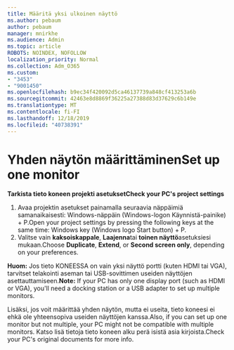 ```yaml
---
title: Määritä yksi ulkoinen näyttö
ms.author: pebaum
author: pebaum
manager: mnirkhe
ms.audience: Admin
ms.topic: article
ROBOTS: NOINDEX, NOFOLLOW
localization_priority: Normal
ms.collection: Adm_O365
ms.custom:
- "3453"
- "9001450"
ms.openlocfilehash: b9ec34f420092d5ca46137739a848cf413253a6b
ms.sourcegitcommit: 42463e8d8869f36225a27388d83d37629c6b149e
ms.translationtype: MT
ms.contentlocale: fi-FI
ms.lasthandoff: 12/18/2019
ms.locfileid: "40738391"
---
```

# <a name="set-up-one-monitor"></a><span data-ttu-id="337f8-102">Yhden näytön määrittäminen</span><span class="sxs-lookup"><span data-stu-id="337f8-102">Set up one monitor</span></span>

<span data-ttu-id="337f8-103">**Tarkista tieto koneen projekti asetukset**</span><span class="sxs-lookup"><span data-stu-id="337f8-103">**Check your PC's project settings**</span></span>

1. <span data-ttu-id="337f8-104">Avaa projektin asetukset painamalla seuraavia näppäimiä samanaikaisesti: Windows-näppäin (Windows-logon Käynnistä-painike) + P.</span><span class="sxs-lookup"><span data-stu-id="337f8-104">Open your project settings by pressing the following keys at the same time: Windows key (Windows logo Start button) + P.</span></span>
2. <span data-ttu-id="337f8-105">Valitse vain **kaksoiskappale**, **Laajenna**tai **toinen näyttö**asetuksiesi mukaan.</span><span class="sxs-lookup"><span data-stu-id="337f8-105">Choose **Duplicate**, **Extend**, or **Second screen only**, depending on your preferences.</span></span>

<span data-ttu-id="337f8-106">**Huom:** Jos tieto KONEESSA on vain yksi näyttö portti (kuten HDMI tai VGA), tarvitset telakointi aseman tai USB-sovittimen useiden näyttöjen asettauttamiseen.</span><span class="sxs-lookup"><span data-stu-id="337f8-106">**Note:** If your PC has only one display port (such as HDMI or VGA), you'll need a docking station or a USB adapter to set up multiple monitors.</span></span>

<span data-ttu-id="337f8-107">Lisäksi, jos voit määrittää yhden näytön, mutta ei useita, tieto koneesi ei ehkä ole yhteensopiva useiden näyttöjen kanssa.</span><span class="sxs-lookup"><span data-stu-id="337f8-107">Also, if you can set up one monitor but not multiple, your PC might not be compatible with multiple monitors.</span></span> <span data-ttu-id="337f8-108">Katso lisä tietoja tieto koneen alku perä isistä asia kirjoista.</span><span class="sxs-lookup"><span data-stu-id="337f8-108">Check your PC's original documents for more info.</span></span>